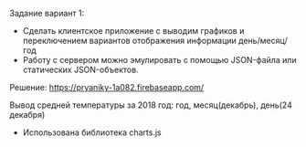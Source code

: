 Задание вариант 1:

- Сделать клиентское приложение с выводим графиков и переключением вариантов отображения информации день/месяц/год
- Работу с сервером можно эмулировать с помощью JSON-файла или статических JSON-объектов.

Решение:
https://pryaniky-1a082.firebaseapp.com/

Вывод средней температуры за 2018 год: год, месяц(декабрь), день(24 декабря)

- Использована библиотека charts.js
